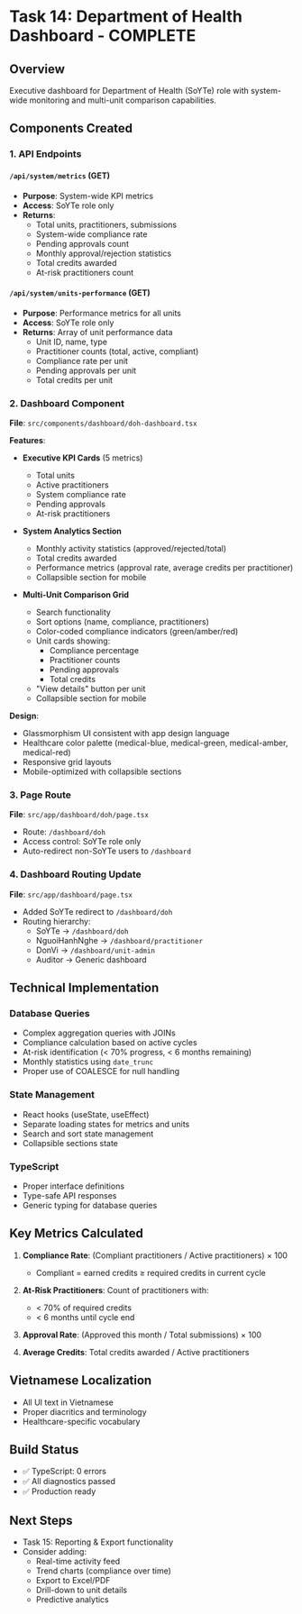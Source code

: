 # Task 14: Department of Health Dashboard - COMPLETE

## Overview
Executive dashboard for Department of Health (SoYTe) role with system-wide monitoring and multi-unit comparison capabilities.

## Components Created

### 1. API Endpoints

#### `/api/system/metrics` (GET)
- **Purpose**: System-wide KPI metrics
- **Access**: SoYTe role only
- **Returns**:
  - Total units, practitioners, submissions
  - System-wide compliance rate
  - Pending approvals count
  - Monthly approval/rejection statistics
  - Total credits awarded
  - At-risk practitioners count

#### `/api/system/units-performance` (GET)
- **Purpose**: Performance metrics for all units
- **Access**: SoYTe role only
- **Returns**: Array of unit performance data
  - Unit ID, name, type
  - Practitioner counts (total, active, compliant)
  - Compliance rate per unit
  - Pending approvals per unit
  - Total credits per unit

### 2. Dashboard Component

**File**: `src/components/dashboard/doh-dashboard.tsx`

**Features**:
- **Executive KPI Cards** (5 metrics)
  - Total units
  - Active practitioners
  - System compliance rate
  - Pending approvals
  - At-risk practitioners

- **System Analytics Section**
  - Monthly activity statistics (approved/rejected/total)
  - Total credits awarded
  - Performance metrics (approval rate, average credits per practitioner)
  - Collapsible section for mobile

- **Multi-Unit Comparison Grid**
  - Search functionality
  - Sort options (name, compliance, practitioners)
  - Color-coded compliance indicators (green/amber/red)
  - Unit cards showing:
    - Compliance percentage
    - Practitioner counts
    - Pending approvals
    - Total credits
  - "View details" button per unit
  - Collapsible section for mobile

**Design**:
- Glassmorphism UI consistent with app design language
- Healthcare color palette (medical-blue, medical-green, medical-amber, medical-red)
- Responsive grid layouts
- Mobile-optimized with collapsible sections

### 3. Page Route

**File**: `src/app/dashboard/doh/page.tsx`
- Route: `/dashboard/doh`
- Access control: SoYTe role only
- Auto-redirect non-SoYTe users to `/dashboard`

### 4. Dashboard Routing Update

**File**: `src/app/dashboard/page.tsx`
- Added SoYTe redirect to `/dashboard/doh`
- Routing hierarchy:
  - SoYTe → `/dashboard/doh`
  - NguoiHanhNghe → `/dashboard/practitioner`
  - DonVi → `/dashboard/unit-admin`
  - Auditor → Generic dashboard

## Technical Implementation

### Database Queries
- Complex aggregation queries with JOINs
- Compliance calculation based on active cycles
- At-risk identification (< 70% progress, < 6 months remaining)
- Monthly statistics using `date_trunc`
- Proper use of COALESCE for null handling

### State Management
- React hooks (useState, useEffect)
- Separate loading states for metrics and units
- Search and sort state management
- Collapsible sections state

### TypeScript
- Proper interface definitions
- Type-safe API responses
- Generic typing for database queries

## Key Metrics Calculated

1. **Compliance Rate**: (Compliant practitioners / Active practitioners) × 100
   - Compliant = earned credits ≥ required credits in current cycle

2. **At-Risk Practitioners**: Count of practitioners with:
   - < 70% of required credits
   - < 6 months until cycle end

3. **Approval Rate**: (Approved this month / Total submissions) × 100

4. **Average Credits**: Total credits awarded / Active practitioners

## Vietnamese Localization
- All UI text in Vietnamese
- Proper diacritics and terminology
- Healthcare-specific vocabulary

## Build Status
- ✅ TypeScript: 0 errors
- ✅ All diagnostics passed
- ✅ Production ready

## Next Steps
- Task 15: Reporting & Export functionality
- Consider adding:
  - Real-time activity feed
  - Trend charts (compliance over time)
  - Export to Excel/PDF
  - Drill-down to unit details
  - Predictive analytics

